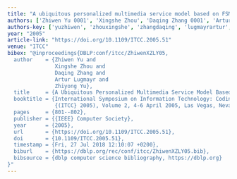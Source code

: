 ```yaml
---
title: "A ubiquitous personalized multimedia service model based on FSM"
authors: ['Zhiwen Yu 0001', 'Xingshe Zhou', 'Daqing Zhang 0001', 'Artur Lugmayr', 'Zhiyong Yu']
authors-key: ['yuzhiwen', 'zhouxingshe', 'zhangdaqing', 'lugmayrartur', 'yuzhiyong']
year: "2005"
article-link: "https://doi.org/10.1109/ITCC.2005.51"
venue: "ITCC"
bibex: "@inproceedings{DBLP:conf/itcc/ZhiwenXZLY05,
  author    = {Zhiwen Yu and
               Xingshe Zhou and
               Daqing Zhang and
               Artur Lugmayr and
               Zhiyong Yu},
  title     = {A Ubiquitous Personalized Multimedia Service Model Based on {FSM}},
  booktitle = {International Symposium on Information Technology: Coding and Computing
               {(ITCC} 2005), Volume 2, 4-6 April 2005, Las Vegas, Nevada, {USA}},
  pages     = {801--802},
  publisher = {{IEEE} Computer Society},
  year      = {2005},
  url       = {https://doi.org/10.1109/ITCC.2005.51},
  doi       = {10.1109/ITCC.2005.51},
  timestamp = {Fri, 27 Jul 2018 12:10:07 +0200},
  biburl    = {https://dblp.org/rec/conf/itcc/ZhiwenXZLY05.bib},
  bibsource = {dblp computer science bibliography, https://dblp.org}
}"
---
```

